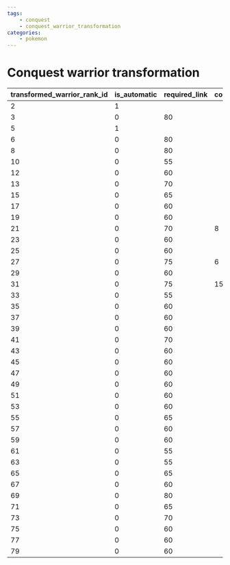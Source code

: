```yaml
---
tags:
    - conquest
    - conquest_warrior_transformation
categories:
    - pokemon
---
```


# Conquest warrior transformation

| transformed_warrior_rank_id | is_automatic | required_link | completed_episode_id | current_episode_id | distant_warrior_id | female_warlord_count | pokemon_count | collection_type_id | warrior_count |
|-----------------------------|--------------|---------------|----------------------|--------------------|--------------------|----------------------|---------------|--------------------|---------------|
| 2                           | 1            |               |                      |                    |                    |                      |               |                    |               |
| 3                           | 0            | 80            |                      | 38                 |                    |                      |               |                    |               |
| 5                           | 1            |               |                      |                    |                    |                      |               |                    |               |
| 6                           | 0            | 80            |                      | 38                 |                    |                      |               |                    |               |
| 8                           | 0            | 80            |                      | 2                  |                    |                      |               |                    |               |
| 10                          | 0            | 55            |                      |                    |                    |                      |               |                    |               |
| 12                          | 0            | 60            |                      |                    |                    |                      |               |                    |               |
| 13                          | 0            | 70            |                      |                    |                    |                      |               |                    |               |
| 15                          | 0            | 65            |                      |                    |                    |                      |               |                    |               |
| 17                          | 0            | 60            |                      |                    | 22                 |                      |               |                    |               |
| 19                          | 0            | 60            |                      |                    |                    |                      | 100           |                    |               |
| 21                          | 0            | 70            | 8                    |                    |                    |                      |               |                    |               |
| 23                          | 0            | 60            |                      |                    |                    |                      |               |                    |               |
| 25                          | 0            | 60            |                      |                    |                    |                      |               | 4                  |               |
| 27                          | 0            | 75            | 6                    |                    |                    |                      |               |                    |               |
| 29                          | 0            | 60            |                      | 30                 |                    |                      |               |                    |               |
| 31                          | 0            | 75            | 15                   |                    |                    |                      |               |                    |               |
| 33                          | 0            | 55            |                      |                    |                    |                      |               |                    |               |
| 35                          | 0            | 60            |                      |                    |                    |                      |               |                    |               |
| 37                          | 0            | 60            |                      |                    |                    |                      |               | 8                  |               |
| 39                          | 0            | 60            |                      |                    |                    |                      |               |                    |               |
| 41                          | 0            | 70            |                      |                    |                    |                      |               |                    | 50            |
| 43                          | 0            | 60            |                      |                    |                    |                      |               |                    |               |
| 45                          | 0            | 60            |                      |                    |                    |                      |               |                    |               |
| 47                          | 0            | 60            |                      |                    | 7                  |                      |               |                    |               |
| 49                          | 0            | 60            |                      |                    |                    |                      |               |                    |               |
| 51                          | 0            | 60            |                      |                    |                    |                      |               |                    |               |
| 53                          | 0            | 60            |                      |                    |                    |                      |               |                    |               |
| 55                          | 0            | 65            |                      |                    |                    |                      |               |                    |               |
| 57                          | 0            | 60            |                      |                    |                    | 3                    |               |                    |               |
| 59                          | 0            | 60            |                      |                    |                    |                      |               |                    |               |
| 61                          | 0            | 55            |                      |                    |                    |                      |               |                    |               |
| 63                          | 0            | 55            |                      |                    |                    |                      |               |                    |               |
| 65                          | 0            | 65            |                      |                    |                    |                      |               |                    |               |
| 67                          | 0            | 60            |                      |                    |                    |                      |               |                    |               |
| 69                          | 0            | 80            |                      |                    |                    |                      |               |                    |               |
| 71                          | 0            | 65            |                      |                    |                    |                      |               |                    |               |
| 73                          | 0            | 70            |                      |                    |                    |                      |               |                    |               |
| 75                          | 0            | 60            |                      |                    |                    |                      |               |                    |               |
| 77                          | 0            | 60            |                      |                    |                    |                      |               |                    |               |
| 79                          | 0            | 60            |                      |                    |                    |                      |               |                    |               |
